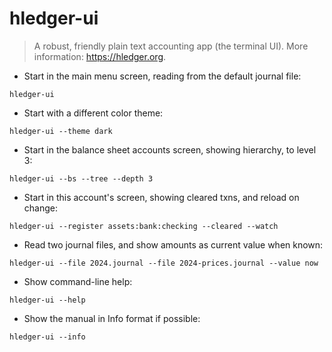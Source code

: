# hledger-ui

> A robust, friendly plain text accounting app (the terminal UI).
> More information: <https://hledger.org>.

- Start in the main menu screen, reading from the default journal file:

`hledger-ui`

- Start with a different color theme:

`hledger-ui --theme dark`

- Start in the balance sheet accounts screen, showing hierarchy, to level 3:

`hledger-ui --bs --tree --depth 3`

- Start in this account's screen, showing cleared txns, and reload on change:

`hledger-ui --register assets:bank:checking --cleared --watch`

- Read two journal files, and show amounts as current value when known:

`hledger-ui --file 2024.journal --file 2024-prices.journal --value now`

- Show command-line help:

`hledger-ui --help`

- Show the manual in Info format if possible:

`hledger-ui --info`

